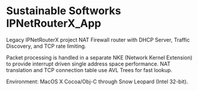 # Sustainable Softworks IPNetRouterX_App
Legacy IPNetRouterX project
NAT Firewall router with DHCP Server, Traffic Discovery, and TCP rate limiting.

Packet processing is handled in a separate NKE (Network Kernel Extension)
to provide interrupt driven single address space performance.
NAT translation and TCP connection table use AVL Trees for fast lookup.

Environment: MacOS X Cocoa/Obj-C through Snow Leopard (Intel 32-bit).
